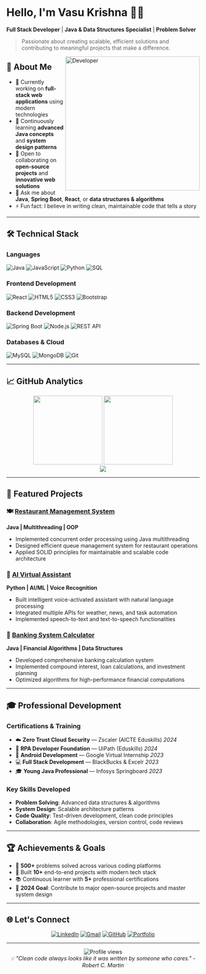 # Hello, I'm Vasu Krishna 👨‍💻

**Full Stack Developer** | **Java & Data Structures Specialist** | **Problem Solver**

> Passionate about creating scalable, efficient solutions and contributing to meaningful projects that make a difference.

<img align="right" alt="Developer" width="350" src="https://cdn.dribbble.com/users/1162077/screenshots/3848914/programmer.gif">

## 🎯 About Me
- 🔭 Currently working on **full-stack web applications** using modern technologies
- 🌱 Continuously learning **advanced Java concepts** and **system design patterns**
- 👯 Open to collaborating on **open-source projects** and **innovative web solutions**
- 💬 Ask me about **Java**, **Spring Boot**, **React**, or **data structures & algorithms**
- ⚡ Fun fact: I believe in writing clean, maintainable code that tells a story

---

## 🛠️ Technical Stack

### **Languages**
![Java](https://img.shields.io/badge/Java-ED8B00?style=for-the-badge&logo=openjdk&logoColor=white)
![JavaScript](https://img.shields.io/badge/JavaScript-F7DF1E?style=for-the-badge&logo=javascript&logoColor=black)
![Python](https://img.shields.io/badge/Python-3776AB?style=for-the-badge&logo=python&logoColor=white)
![SQL](https://img.shields.io/badge/SQL-4479A1?style=for-the-badge&logo=mysql&logoColor=white)

### **Frontend Development**
![React](https://img.shields.io/badge/React-20232a?style=for-the-badge&logo=react&logoColor=61DAFB)
![HTML5](https://img.shields.io/badge/HTML5-E34F26?style=for-the-badge&logo=html5&logoColor=white)
![CSS3](https://img.shields.io/badge/CSS3-1572B6?style=for-the-badge&logo=css3&logoColor=white)
![Bootstrap](https://img.shields.io/badge/Bootstrap-563D7C?style=for-the-badge&logo=bootstrap&logoColor=white)

### **Backend Development**
![Spring Boot](https://img.shields.io/badge/Spring_Boot-6DB33F?style=for-the-badge&logo=springboot&logoColor=white)
![Node.js](https://img.shields.io/badge/Node.js-43853D?style=for-the-badge&logo=node.js&logoColor=white)
![REST API](https://img.shields.io/badge/REST_API-FF6C37?style=for-the-badge&logo=postman&logoColor=white)

### **Databases & Cloud**
![MySQL](https://img.shields.io/badge/MySQL-005C84?style=for-the-badge&logo=mysql&logoColor=white)
![MongoDB](https://img.shields.io/badge/MongoDB-4EA94B?style=for-the-badge&logo=mongodb&logoColor=white)
![Git](https://img.shields.io/badge/Git-F05032?style=for-the-badge&logo=git&logoColor=white)

---

## 📈 GitHub Analytics

<div align="center">
  <img height="180em" src="https://github-readme-stats.vercel.app/api?username=VASU-GATTE&show_icons=true&theme=dark&include_all_commits=true&count_private=true"/>
  <img height="180em" src="https://github-readme-stats.vercel.app/api/top-langs/?username=VASU-GATTE&layout=compact&langs_count=8&theme=dark"/>
</div>

<div align="center">
  <img src="https://github-readme-streak-stats.herokuapp.com?user=VASU-GATTE&theme=dark&hide_border=false"/>
</div>

---

## 🚀 Featured Projects

### 🍽️ [Restaurant Management System](https://github.com/VasuKrishna/restaurant-system)
**Java | Multithreading | OOP**
- Implemented concurrent order processing using Java multithreading
- Designed efficient queue management system for restaurant operations
- Applied SOLID principles for maintainable and scalable code architecture

### 🤖 [AI Virtual Assistant](https://github.com/VasuKrishna/virtual-assistant)
**Python | AI/ML | Voice Recognition**
- Built intelligent voice-activated assistant with natural language processing
- Integrated multiple APIs for weather, news, and task automation
- Implemented speech-to-text and text-to-speech functionalities

### 🏦 [Banking System Calculator](https://github.com/VasuKrishna/bank-calculations)
**Java | Financial Algorithms | Data Structures**
- Developed comprehensive banking calculation system
- Implemented compound interest, loan calculations, and investment planning
- Optimized algorithms for high-performance financial computations

---

## 🎓 Professional Development

### **Certifications & Training**
- ☁️ **Zero Trust Cloud Security** — Zscaler (AICTE Eduskills) *2024*
- 🤖 **RPA Developer Foundation** — UiPath (Eduskills) *2024*
- 📱 **Android Development** — Google Virtual Internship *2023*
- 💻 **Full Stack Development** — BlackBucks & Excelr *2023*
- 🎓 **Young Java Professional** — Infosys Springboard *2023*

### **Key Skills Developed**
- **Problem Solving**: Advanced data structures & algorithms
- **System Design**: Scalable architecture patterns
- **Code Quality**: Test-driven development, clean code principles
- **Collaboration**: Agile methodologies, version control, code reviews

---

## 🏆 Achievements & Goals

- 🌟 **500+** problems solved across various coding platforms
- 🚀 Built **10+** end-to-end projects with modern tech stack
- 📚 Continuous learner with **5+** professional certifications
- 🎯 **2024 Goal**: Contribute to major open-source projects and master system design

---

## 🌐 Let's Connect

<div align="center">

[![LinkedIn](https://img.shields.io/badge/LinkedIn-0077B5?style=for-the-badge&logo=linkedin&logoColor=white)](https://www.linkedin.com/in/vasu-krishna-gatte)
[![Gmail](https://img.shields.io/badge/Gmail-D14836?style=for-the-badge&logo=gmail&logoColor=white)](mailto:vasugatte8@gmail.com)
[![GitHub](https://img.shields.io/badge/GitHub-100000?style=for-the-badge&logo=github&logoColor=white)](https://github.com/VasuKrishna)
[![Portfolio](https://img.shields.io/badge/Portfolio-FF5722?style=for-the-badge&logo=todoist&logoColor=white)](#)

</div>

---

<div align="center">
  <img src="https://komarev.com/ghpvc/?username=VasuKrishna&label=Profile%20views&color=0e75b6&style=flat" alt="Profile views" />
</div>

<div align="center">
  <i>💡 "Clean code always looks like it was written by someone who cares." - Robert C. Martin</i>
</div>

